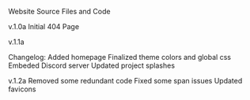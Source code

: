 Website Source Files and Code

v.1.0a 
Initial 404 Page

v.1.1a 

Changelog:
Added homepage
Finalized theme colors and global css
Embeded Discord server
Updated project splashes

v.1.2a
Removed some redundant code 
Fixed some span issues
Updated favicons